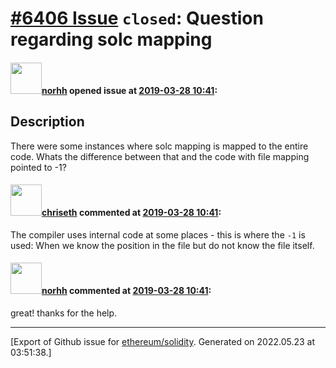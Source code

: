 # [\#6406 Issue](https://github.com/ethereum/solidity/issues/6406) `closed`: Question regarding solc mapping

#### <img src="https://avatars.githubusercontent.com/u/15844703?v=4" width="50">[norhh](https://github.com/norhh) opened issue at [2019-03-28 10:41](https://github.com/ethereum/solidity/issues/6406):

## Description
There were some instances where solc mapping is mapped to the entire code. Whats the difference between that and the code with file mapping pointed to -1?

#### <img src="https://avatars.githubusercontent.com/u/9073706?v=4" width="50">[chriseth](https://github.com/chriseth) commented at [2019-03-28 10:41](https://github.com/ethereum/solidity/issues/6406#issuecomment-477565313):

The compiler uses internal code at some places - this is where the `-1` is used: When we know the position in the file but do not know the file itself.

#### <img src="https://avatars.githubusercontent.com/u/15844703?v=4" width="50">[norhh](https://github.com/norhh) commented at [2019-03-28 10:41](https://github.com/ethereum/solidity/issues/6406#issuecomment-477579052):

great! thanks for the help.


-------------------------------------------------------------------------------



[Export of Github issue for [ethereum/solidity](https://github.com/ethereum/solidity). Generated on 2022.05.23 at 03:51:38.]
